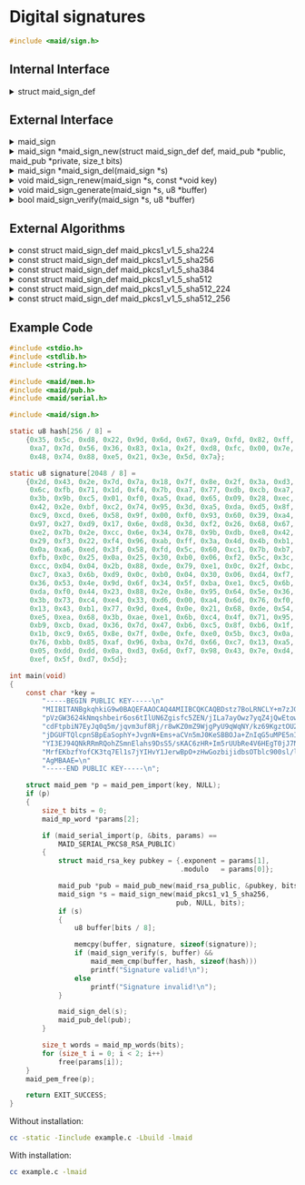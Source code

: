 <!---
 *  This file is part of libmaid
 *
 *  Libmaid is free software; you can redistribute it and/or
 *  modify it under the terms of the GNU Lesser General Public
 *  License as published by the Free Software Foundation; either
 *  version 2.1 of the License, or (at your option) any later version.
 *
 *  Libmaid is distributed in the hope that it will be useful,
 *  but WITHOUT ANY WARRANTY; without even the implied warranty of
 *  MERCHANTABILITY or FITNESS FOR A PARTICULAR PURPOSE.
 *  See the GNU Lesser General Public License for more details.
 *
 *  You should have received a copy of the GNU Lesser General Public
 *  License along with libmaid; if not, see <https://www.gnu.org/licenses/>.
--->

# Digital signatures

```c
#include <maid/sign.h>
```

## Internal Interface

<details>
<summary>struct maid_sign_def</summary>
Type that defines a digital signature algorithm

</details>

## External Interface

<details>
<summary>maid_sign</summary>
Opaque type that contains the state of a digital signature

</details>

<details>
<summary>maid_sign *maid_sign_new(struct maid_sign_def def, maid_pub *public,
                                  maid_pub *private, size_t bits)</summary>
Creates a digital signature instance

### Parameters
| name    | description                 |
|---------|-----------------------------|
| def     | Algorithm definition        |
| public  | Public key for verification |
| private | Private key for generation  |
| bits    | Bit length of the keys      |

### Return value
| case    | description        |
|---------|--------------------|
| Success | maid_sign instance |
| Failure | NULL               |

</details>

<details>
<summary>maid_sign *maid_sign_del(maid_sign *s)</summary>
Deletes a digital signature instance

### Parameters
| name | description        |
|------|--------------------|
| s    | maid_sign instance |

### Return value
| case   | description |
|--------|-------------|
| Always | NULL        |

</details>

<details>
<summary>void maid_sign_renew(maid_sign *s, const *void key)</summary>
Recreates a digital signature instance

### Parameters
| name    | description                 |
|---------|-----------------------------|
| s       | maid_sign instance          |
| public  | Public key for verification |
| private | Private key for generation  |

</details>

<details>
<summary>void maid_sign_generate(maid_sign *s, u8 *buffer)</summary>
Generates a digital signature

### Parameters
| name   | description        |
|--------|--------------------|
| s      | maid_sign instance |
| buffer | Hash -> Signature  |

</details>

<details>
<summary>bool maid_sign_verify(maid_sign *s, u8 *buffer)</summary>
Verifies a digital signature

### Parameters
| name   | description        |
|--------|--------------------|
| s      | maid_sign instance |
| buffer | Signature -> Hash  |

### Return value
| case    | description |
|---------|-------------|
| Valid   | true        |
| Invalid | false       |

</details>

## External Algorithms

<details>
<summary>const struct maid_sign_def maid_pkcs1_v1_5_sha224</summary>
PKCS#1 v1.5 signature with SHA-224 (RSA Security)

### Parameters

#### maid_sign_generate
| name   | description             |
|--------|-------------------------|
| buffer | 224-bits -> [bits]-bits |

#### maid_sign_verify
| name   | description             |
|--------|-------------------------|
| buffer | [bits]-bits -> 224-bits |

</details>

<details>
<summary>const struct maid_sign_def maid_pkcs1_v1_5_sha256</summary>
PKCS#1 v1.5 signature with SHA-256 (RSA Security)

### Parameters

#### maid_sign_generate
| name   | description             |
|--------|-------------------------|
| buffer | 256-bits -> [bits]-bits |

#### maid_sign_verify
| name   | description             |
|--------|-------------------------|
| buffer | [bits]-bits -> 256-bits |

</details>

<details>
<summary>const struct maid_sign_def maid_pkcs1_v1_5_sha384</summary>
PKCS#1 v1.5 signature with SHA-384 (RSA Security)

### Parameters

#### maid_sign_generate
| name   | description             |
|--------|-------------------------|
| buffer | 384-bits -> [bits]-bits |

#### maid_sign_verify
| name   | description             |
|--------|-------------------------|
| buffer | [bits]-bits -> 384-bits |

</details>

<details>
<summary>const struct maid_sign_def maid_pkcs1_v1_5_sha512</summary>
PKCS#1 v1.5 signature with SHA-512 (RSA Security)

### Parameters

#### maid_sign_generate
| name   | description             |
|--------|-------------------------|
| buffer | 512-bits -> [bits]-bits |

#### maid_sign_verify
| name   | description             |
|--------|-------------------------|
| buffer | [bits]-bits -> 512-bits |

</details>

<details>
<summary>const struct maid_sign_def maid_pkcs1_v1_5_sha512_224</summary>
PKCS#1 v1.5 signature with SHA-512/224 (RSA Security)

### Parameters

#### maid_sign_generate
| name   | description             |
|--------|-------------------------|
| buffer | 224-bits -> [bits]-bits |

#### maid_sign_verify
| name   | description             |
|--------|-------------------------|
| buffer | [bits]-bits -> 224-bits |

</details>

<details>
<summary>const struct maid_sign_def maid_pkcs1_v1_5_sha512_256</summary>
PKCS#1 v1.5 signature with SHA-512/256 (RSA Security)

### Parameters

#### maid_sign_generate
| name   | description             |
|--------|-------------------------|
| buffer | 256-bits -> [bits]-bits |

#### maid_sign_verify
| name   | description             |
|--------|-------------------------|
| buffer | [bits]-bits -> 256-bits |

</details>

## Example Code

```c
#include <stdio.h>
#include <stdlib.h>
#include <string.h>

#include <maid/mem.h>
#include <maid/pub.h>
#include <maid/serial.h>

#include <maid/sign.h>

static u8 hash[256 / 8] =
    {0x35, 0x5c, 0xd8, 0x22, 0x9d, 0x6d, 0x67, 0xa9, 0xfd, 0x82, 0xff, 0x31,
     0xa7, 0x7d, 0x56, 0x36, 0x83, 0x1a, 0x2f, 0xd8, 0xfc, 0x00, 0x7e, 0x46,
     0x48, 0x74, 0x88, 0xe5, 0x21, 0x3e, 0x5d, 0x7a};

static u8 signature[2048 / 8] =
    {0x2d, 0x43, 0x2e, 0x7d, 0x7a, 0x18, 0x7f, 0x8e, 0x2f, 0x3a, 0xd3, 0x70,
     0x6c, 0xfb, 0x71, 0x1d, 0xf4, 0x7b, 0xa7, 0x77, 0xdb, 0xcb, 0xa7, 0xcc,
     0x3b, 0x9b, 0xc5, 0x01, 0xf0, 0xa5, 0xad, 0x65, 0x09, 0x28, 0xec, 0xb7,
     0x42, 0x2e, 0xbf, 0xc2, 0x74, 0x95, 0x3d, 0xa5, 0xda, 0xd5, 0x8f, 0xac,
     0xc9, 0xcd, 0xe6, 0x58, 0x9f, 0x00, 0xf0, 0x93, 0x60, 0x39, 0xa4, 0x76,
     0x97, 0x27, 0xd9, 0x17, 0x6e, 0xd8, 0x3d, 0xf2, 0x26, 0x68, 0x67, 0x82,
     0xe2, 0x7b, 0x2e, 0xcc, 0x6e, 0x34, 0x78, 0x9b, 0xdb, 0xe8, 0x42, 0xd8,
     0x29, 0xf3, 0x22, 0xf4, 0x96, 0xab, 0xff, 0x3a, 0x4d, 0x4b, 0xb1, 0xcd,
     0x0a, 0xa6, 0xed, 0x3f, 0x58, 0xfd, 0x5c, 0x60, 0xc1, 0x7b, 0xb7, 0xc2,
     0xfb, 0x0c, 0x25, 0x0a, 0x25, 0x30, 0xb0, 0x06, 0xf2, 0x5c, 0x3c, 0x02,
     0xcc, 0x04, 0x04, 0x2b, 0x88, 0xde, 0x79, 0xe1, 0x0c, 0x2f, 0xbc, 0x77,
     0xc7, 0xa3, 0x6b, 0xd9, 0x0c, 0xb0, 0x04, 0x30, 0x06, 0xd4, 0xf7, 0x3b,
     0x36, 0x53, 0x4e, 0x9d, 0x6f, 0x34, 0x5f, 0xba, 0xe1, 0xc5, 0x6b, 0x17,
     0xda, 0xf0, 0x44, 0x23, 0x88, 0x2e, 0x8e, 0x95, 0x64, 0x5e, 0x36, 0xfa,
     0x3b, 0x73, 0xc4, 0xe4, 0x33, 0xd6, 0x00, 0xa4, 0x6d, 0x76, 0xf0, 0x77,
     0x13, 0x43, 0xb1, 0x77, 0x9d, 0xe4, 0x0e, 0x21, 0x68, 0xde, 0x54, 0xe6,
     0xe5, 0xea, 0x68, 0x3b, 0xae, 0xe1, 0x6b, 0xc4, 0x4f, 0x71, 0x95, 0x35,
     0xb9, 0xcb, 0xad, 0x36, 0x7d, 0x47, 0xb6, 0xc5, 0x8f, 0xb6, 0x1f, 0xf0,
     0x1b, 0xc9, 0x65, 0x8e, 0x7f, 0x0e, 0xfe, 0xe0, 0x5b, 0xc3, 0x0a, 0xb1,
     0x76, 0xbb, 0x85, 0xaf, 0x96, 0xba, 0x7d, 0x66, 0xc7, 0x13, 0xa5, 0x2c,
     0x05, 0xdd, 0xdd, 0x0a, 0xd3, 0x6d, 0xf7, 0x98, 0x43, 0x7e, 0xd4, 0x2f,
     0xef, 0x5f, 0xd7, 0x5d};

int main(void)
{
    const char *key =
        "-----BEGIN PUBLIC KEY-----\n"
        "MIIBITANBgkqhkiG9w0BAQEFAAOCAQ4AMIIBCQKCAQBDstz7BoLRNCLY+m7zJGka\n"
        "pVzGW3624kNmqshbeir6os6tIlUN6Zgisfc5ZEN/jILa7ayOwz7yqZ4jQwEtow9q\n"
        "cdFtpbiN7EyJq0q5m/jqvm3uf8Rj/r8wKZ0mZ9WjgPyU9qWqNY/kz69KgztOU2wf\n"
        "jDGUFTQlcpnSBpEaSophY+JvgnN+Ems+aCVn5mJ0KeSBBOJa+ZnIqG5uMPE5nI16\n"
        "YI3EJ94QNkRRmRQohZSmnElahs9DsS5/sKAC6zHR+Im5rUUbRe4V6HEgT0jJ7NNU\n"
        "MrfEKbzfYofCK3tq7El1s7jYIHvY1JerwBpO+zHwGozbijidbsOTblc900sl/lpl\n"
        "AgMBAAE=\n"
        "-----END PUBLIC KEY-----\n";

    struct maid_pem *p = maid_pem_import(key, NULL);
    if (p)
    {
        size_t bits = 0;
        maid_mp_word *params[2];

        if (maid_serial_import(p, &bits, params) ==
            MAID_SERIAL_PKCS8_RSA_PUBLIC)
        {
            struct maid_rsa_key pubkey = {.exponent = params[1],
                                          .modulo   = params[0]};

            maid_pub *pub = maid_pub_new(maid_rsa_public, &pubkey, bits);
            maid_sign *s = maid_sign_new(maid_pkcs1_v1_5_sha256,
                                         pub, NULL, bits);
            if (s)
            {
                u8 buffer[bits / 8];

                memcpy(buffer, signature, sizeof(signature));
                if (maid_sign_verify(s, buffer) &&
                    maid_mem_cmp(buffer, hash, sizeof(hash)))
                    printf("Signature valid!\n");
                else
                    printf("Signature invalid!\n");
            }

            maid_sign_del(s);
            maid_pub_del(pub);
        }

        size_t words = maid_mp_words(bits);
        for (size_t i = 0; i < 2; i++)
            free(params[i]);
    }
    maid_pem_free(p);

    return EXIT_SUCCESS;
}
```

Without installation:
```sh
cc -static -Iinclude example.c -Lbuild -lmaid
```

With installation:
```sh
cc example.c -lmaid
```
